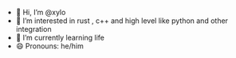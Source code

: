 - 👋 Hi, I’m @xylo
- 👀 I’m interested in rust , c++ and high level like python and other integration 
- 🌱 I’m currently learning life
-  😄 Pronouns: he/him
